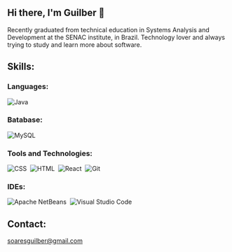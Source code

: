 ## Hi there, I'm Guilber 👋

Recently graduated from technical education in Systems Analysis and Development at the SENAC institute, in Brazil. Technology lover and always trying to study and learn more about software.

## Skills:

### Languages:

![Java](https://img.shields.io/badge/Java-E11F21?style=for-the-badge&logo=java&logoColor=white)&nbsp;

### Batabase:
![MySQL](https://img.shields.io/badge/MySQL-4479A1?style=for-the-badge&logo=mysql&logoColor=white)&nbsp;

### Tools and Technologies:
![CSS](https://img.shields.io/badge/CSS-254DE4?style=for-the-badge&logo=css&logoColor=white)&nbsp;
![HTML](https://img.shields.io/badge/HTML-E44D26?style=for-the-badge&logo=html&logoColor=white)&nbsp;
![React](https://img.shields.io/badge/React-61DAFB?style=for-the-badge&logo=react&logoColor=white)&nbsp;
![Git](https://img.shields.io/badge/GIT-E44C30?style=for-the-badge&logo=git&logoColor=white)&nbsp;

### IDEs:
![Apache NetBeans](https://img.shields.io/badge/Apache%20NetBeans-A8C24F.svg?style=for-the-badge&logo=apache-netbeans&logoColor=white)&nbsp;
![Visual Studio Code](https://img.shields.io/badge/Visual%20Studio%20Code-0078d7.svg?style=for-the-badge&logo=visual-studio-code&logoColor=white)&nbsp;


## Contact:
soaresguilber@gmail.com
